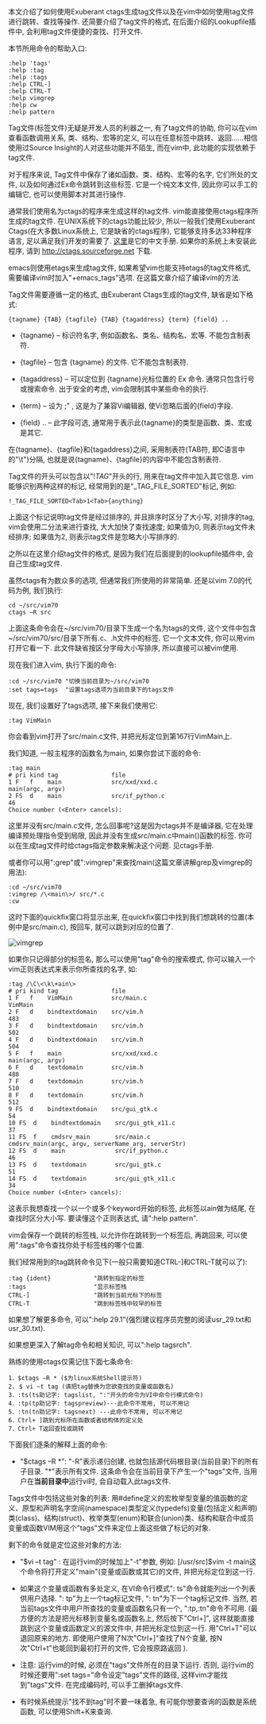 本文介绍了如何使用Exuberant ctags生成tag文件以及在vim中如何使用tag文件进行跳转、查找等操作. 还简要介绍了tag文件的格式, 在后面介绍的Lookupfile插件中, 会利用tag文件便捷的查找、打开文件. 

本节所用命令的帮助入口: 

```
:help 'tags'
:help :tag
:help :tags
:help CTRL-]
:help CTRL-T
:help vimgrep
:help cw
:help pattern 
```

Tag文件(标签文件)无疑是开发人员的利器之一, 有了tag文件的协助, 你可以在vim查看函数调用关系, 类、结构、宏等的定义, 可以在任意标签中跳转、返回……相信使用过Source Insight的人对这些功能并不陌生, 而在vim中, 此功能的实现依赖于tag文件. 

对于程序来说, Tag文件中保存了诸如函数、类、结构、宏等的名字, 它们所处的文件, 以及如何通过Ex命令跳转到这些标签. 它是一个纯文本文件, 因此你可以手工的编辑它, 也可以使用脚本对其进行操作. 

通常我们使用名为ctags的程序来生成这样的tag文件. vim能直接使用ctags程序所生成的tag文件. 在UNIX系统下的ctags功能比较少, 所以一般我们使用Exuberant Ctags(在大多数Linux系统上, 它是缺省的ctags程序), 它能够支持多达33种程序语言, 足以满足我们开发的需要了. [这里](http://easwy.com/blog/archives/exuberant-ctags-chinese-manual/)是它的中文手册. 如果你的系统上未安装此程序, 请到 http://ctags.sourceforge.net 下载. 

emacs则使用etags来生成tag文件, 如果希望vim也能支持etags的tag文件格式, 需要编译vim时加入"+emacs_tags"选项. 在这篇文章介绍了编译vim的方法. 

Tag文件需要遵循一定的格式, 由Exuberant Ctags生成的tag文件, 缺省是如下格式: 

```
{tagname} {TAB} {tagfile} {TAB} {tagaddress} {term} {field} ..  
```

- {tagname} – 标识符名字, 例如函数名、类名、结构名、宏等. 不能包含制表符. 

- {tagfile} – 包含 {tagname} 的文件. 它不能包含制表符. 

- {tagaddress} – 可以定位到 {tagname}光标位置的 Ex 命令. 通常只包含行号或搜索命令. 出于安全的考虑, vim会限制其中某些命令的执行. 

- {term} – 设为 ;" , 这是为了兼容Vi编辑器, 使Vi忽略后面的{field}字段. 

- {field} .. – 此字段可选, 通常用于表示此{tagname}的类型是函数、类、宏或是其它. 
 
在{tagname}、{tagfile}和{tagaddress}之间, 采用制表符(TAB符, 即C语言中的"\t")分隔, 也就是说{tagname}、{tagfile}的内容中不能包含制表符. 

Tag文件的开头可以包含以"!_TAG_"开头的行, 用来在tag文件中加入其它信息. vim能够识别两种这样的标记, 经常用到的是"\_TAG_FILE_SORTED"标记, 例如: 

```
!_TAG_FILE_SORTED<Tab>1<Tab>{anything} 
```

上面这个标记说明tag文件是经过排序的, 并且排序时区分了大小写, 对排序的tag, vim会使用二分法来进行查找, 大大加快了查找速度; 如果值为0, 则表示tag文件未经排序; 如果值为2, 则表示tag文件是忽略大小写排序的. 

之所以在这里介绍tag文件的格式, 是因为我们在后面提到的lookupfile插件中, 会自己生成tag文件. 

虽然ctags有为数众多的选项, 但通常我们所使用的非常简单. 还是以vim 7.0的代码为例, 我们执行: 

```
cd ~/src/vim70
ctags –R src 
```

上面这条命令会在\~/src/vim70/目录下生成一个名为tags的文件, 这个文件中包含\~/src/vim70/src/目录下所有.c、.h文件中的标签. 它一个文本文件, 你可以用vim打开它看一下. 此文件缺省按区分字母大小写排序, 所以直接可以被vim使用. 

现在我们进入vim, 执行下面的命令: 

```
:cd ~/src/vim70	"切换当前目录为~/src/vim70
:set tags=tags	"设置tags选项为当前目录下的tags文件 
```

现在, 我们设置好了tags选项, 接下来我们使用它: 

```
:tag VimMain
```

你会看到vim打开了src/main.c文件, 并把光标定位到第167行VimMain上. 

我们知道, 一般主程序的函数名为main, 如果你尝试下面的命令: 

```
:tag main
# pri kind tag               file
1 F   f    main              src/xxd/xxd.c
main(argc, argv)
2 FS  d    main              src/if_python.c
46
Choice number (<Enter> cancels): 
```

这里并没有src/main.c文件, 怎么回事呢?这是因为ctags并不是编译器, 它在处理编译预处理指令受到局限, 因此并没有生成src/main.c中main()函数的标签. 你可以在生成tag文件时给ctags指定参数来解决这个问题. 见ctags手册. 

或者你可以用":grep"或":vimgrep"来查找main(这篇文章讲解grep及vimgrep的用法): 

```
:cd ~/src/vim70
:vimgrep /\<main\>/ src/*.c
:cw 
```

这时下面的quickfix窗口将显示出来, 在quickfix窗口中找到我们想跳转的位置(本例中是src/main.c), 按回车, 就可以跳到对应的位置了. 

![vimgrep](images/vimgrep.png)

如果你只记得部分的标签名, 那么可以使用"tag"命令的搜索模式, 你可以输入一个vim正则表达式来表示你所查找的名字, 如: 

```
:tag /\C\<\k\+ain\>
# pri kind tag               file
1 F   f    VimMain           src/main.c
VimMain
2 F   d    bindtextdomain    src/vim.h
483
3 F   d    bindtextdomain    src/vim.h
502
4 F   d    bindtextdomain    src/vim.h
504
5 F   f    main              src/xxd/xxd.c
main(argc, argv)
6 F   d    textdomain        src/vim.h
488
7 F   d    textdomain        src/vim.h
510
8 F   d    textdomain        src/vim.h
512
9 FS  d    bindtextdomain    src/gui_gtk.c
54
10 FS  d    bindtextdomain    src/gui_gtk_x11.c
37
11 FS  f    cmdsrv_main       src/main.c
cmdsrv_main(argc, argv, serverName_arg, serverStr)
12 FS  d    main              src/if_python.c
46
13 FS  d    textdomain        src/gui_gtk.c
51
14 FS  d    textdomain        src/gui_gtk_x11.c
34
Choice number (<Enter> cancels): 
```

这表示我想查找一个以一个或多个keyword开始的标签, 此标签以ain做为结尾, 在查找时区分大小写. 要读懂这个正则表达式, 请":help pattern". 

vim会保存一个跳转的标签栈, 以允许你在跳转到一个标签后, 再跳回来, 可以使用":tags"命令查找你处于标签栈的哪个位置. 

我们经常用到的tag跳转命令见下(一般只需要知道CTRL-]和CTRL-T就可以了): 

```
:tag {ident}            "跳转到指定的标签
:tags                   "显示标签栈
CTRL-]                  "跳转到当前光标下的标签
CTRL-T                  "跳到标签栈中较早的标签 
```

如果想了解更多命令, 可以":help 29.1"(强烈建议程序员完整的阅读usr\_29.txt和usr\_30.txt). 

如果想更深入了解tag命令和相关知识, 可以":help tagsrch". 

熟练的使用ctags仅需记住下面七条命令: 

```
1．$ctags –R * ($为linux系统Shell提示符)
2. $ vi –t tag (请把tag替换为您欲查找的变量或函数名)
3．:ts(ts助记字: tagslist, ":"开头的命令为VI中命令行模式命令)
4．:tp(tp助记字: tagspreview)---此命令不常用, 可以不用记
5．:tn(tn助记字: tagsnext) ---此命令不常用, 可以不用记
6．Ctrl+ ]跳到光标所在函数或者结构体的定义处
7．Ctrl+ T返回查找或跳转
```

下面我们逐条的解释上面的命令: 

- "$ctags –R \*": "-R"表示递归创建, 也就包括源代码根目录(当前目录)下的所有子目录. "\*"表示所有文件. 这条命令会在当前目录下产生一个"tags"文件, 当用户在**当前目录中**运行vi时, 会自动载入此tags文件. 

Tags文件中包括这些对象的列表: 用#define定义的宏枚举型变量的值函数的定义、原型和声明名字空间(namespace)类型定义(typedefs)变量(包括定义和声明)类(class)、结构(struct)、枚举类型(enum)和联合(union)类、结构和联合中成员变量或函数VIM用这个"tags"文件来定位上面这些做了标记的对象. 

剩下的命令就是定位这些对象的方法: 

- "$vi –t tag" : 在运行vim的时候加上"-t"参数, 例如: [/usr/src]$vim -t main这个命令将打开定义"main"(变量或函数或其它)的文件, 并把光标定位到这一行. 

- 如果这个变量或函数有多处定义, 在VI命令行模式": ts"命令就能列出一个列表供用户选择. ": tp"为上一个tag标记文件, ": tn"为下一个tag标记文件. 当然, 若当前tags文件中用户所查找的变量或函数名只有一个, ":tp,:tn"命令不可用. (最方便的方法是把光标移到变量名或函数名上, 然后按下"Ctrl+]", 这样就能直接跳到这个变量或函数定义的源文件中, 并把光标定位到这一行. 用"Ctrl+T"可以退回原来的地方. 即使用户使用了N次"Ctrl+]"查找了N个变量, 按N次"Ctrl+t"也能回到最初打开的文件, 它会按原路返回 ). 

- 注意: 运行vim的时候, 必须在"tags"文件所在的目录下运行. 否则, 运行vim的时候还要用":set tags="命令设定"tags"文件的路径, 这样vim才能找到"tags"文件. 在完成编码时, 可以手工删掉tags文件. 

- 有时候系统提示"找不到tag"时不要一味着急, 有可能你想要查询的函数是系统函数, 可以使用Shift+K来查询.  
